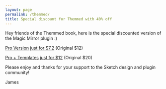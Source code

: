 ```yaml
---
layout: page
permalink: /themmed/
title: Special discount for Themmed with 40% off
---
```


Hey friends of the Themmed book, here is the special discounted version of the Magic Mirror plugin :)

[Pro Version just for $7.2](https://www.paypal.com/cgi-bin/webscr?cmd=_s-xclick&hosted_button_id=FE43HVDJB6GBA) (Original $12)

[Pro + Templates just for $12](https://www.paypal.com/cgi-bin/webscr?cmd=_s-xclick&hosted_button_id=TKWTTNYUKCBEW) (Original $20)

Please enjoy and thanks for your support to the Sketch design and plugin community!

James
